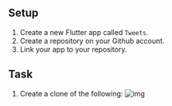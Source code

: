 ## Setup

1. Create a new Flutter app called `Tweets`.
2. Create a repository on your Github account.
3. Link your app to your repository.

## Task

1. Create a clone of the following:
![img](https://i.imgur.com/abalVsK.png)
